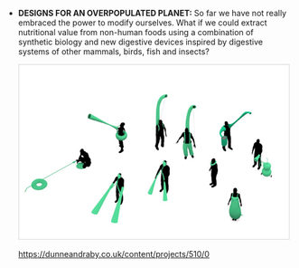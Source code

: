 - **DESIGNS FOR AN OVERPOPULATED PLANET:** So far we have not really embraced the power to modify ourselves. What if we could extract nutritional value from non-human foods using a combination of synthetic biology and new digestive devices inspired by digestive systems of other mammals, birds, fish and insects?

    ![alt text](images/designs.for.overpopulated.planet.jpg)

    https://dunneandraby.co.uk/content/projects/510/0


